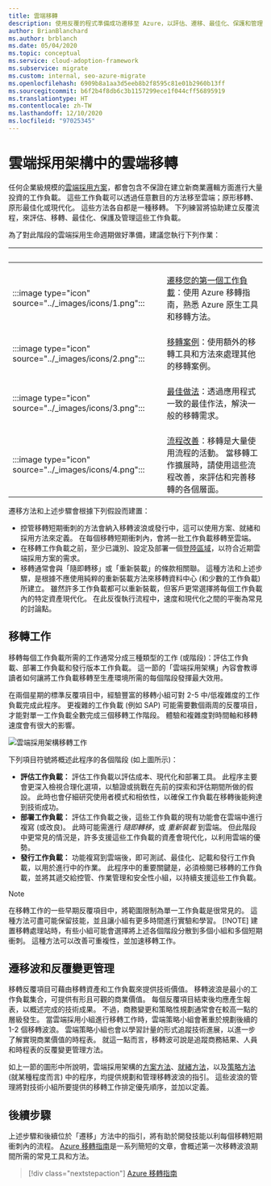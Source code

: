 ```yaml
---
title: 雲端移轉
description: 使用反覆的程式準備成功遷移至 Azure，以評估、遷移、最佳化、保護和管理工作負載。
author: BrianBlanchard
ms.author: brblanch
ms.date: 05/04/2020
ms.topic: conceptual
ms.service: cloud-adoption-framework
ms.subservice: migrate
ms.custom: internal, seo-azure-migrate
ms.openlocfilehash: 6909b8a1aa3d5eeb8b2f8595c81e01b2960b13ff
ms.sourcegitcommit: b6f2b4f8db6c3b1157299ece1f044cff56895919
ms.translationtype: HT
ms.contentlocale: zh-TW
ms.lasthandoff: 12/10/2020
ms.locfileid: "97025345"
---
```

# <a name="cloud-migration-in-the-cloud-adoption-framework"></a>雲端採用架構中的雲端移轉

任何企業級規模的[雲端採用方案](../plan/index.md)，都會包含不保證在建立新商業邏輯方面進行大量投資的工作負載。 這些工作負載可以透過任意數目的方法移至雲端；原形移轉、原形最佳化或現代化。 這些方法各自都是一種移轉。 下列練習將協助建立反覆流程，來評估、移轉、最佳化、保護及管理這些工作負載。

為了對此階段的雲端採用生命週期做好準備，建議您執行下列作業：

| <span title="圖示">&nbsp;</span> | <span title="描述">&nbsp;</span> |
|--|--|
| <br> :::image type="icon" source="../_images/icons/1.png"::: | <br> [遷移您的第一個工作負載](./azure-migration-guide/index.md)：使用 Azure 移轉指南，熟悉 Azure 原生工具和移轉方法。 |
| <br> :::image type="icon" source="../_images/icons/2.png"::: | <br> [移轉案例](./azure-best-practices/index.md)：使用額外的移轉工具和方法來處理其他的移轉案例。 |
| <br> :::image type="icon" source="../_images/icons/3.png"::: | <br> [最佳做法](./azure-best-practices/index.md)：透過應用程式一致的最佳作法，解決一般的移轉需求。 |
| <br> :::image type="icon" source="../_images/icons/4.png"::: | <br> [流程改善](./migration-considerations/index.md)：移轉是大量使用流程的活動。 當移轉工作擴展時，請使用這些流程改善，來評估和完善移轉的各個層面。 |

遷移方法和上述步驟會根據下列假設而建置：

<!-- docutune:casing "Plan, Ready, and Adopt methodologies" -->

- 控管移轉短期衝刺的方法會納入移轉波浪或發行中，這可以使用方案、就緒和採用方法來定義。 在每個移轉短期衝刺內，會將一批工作負載移轉至雲端。
- 在移轉工作負載之前，至少已識別、設定及部署一個[登陸區域](../ready/index.md)，以符合近期雲端採用方案的需求。
- 移轉通常會與「隨即轉移」或「重新裝載」的條款相關聯。 這種方法和上述步驟，是根據不應使用純粹的重新裝載方法來移轉資料中心 (和少數的工作負載) 所建立。 雖然許多工作負載都可以重新裝載，但客戶更常選擇將每個工作負載內的特定資產現代化。 在此反復執行流程中，速度和現代化之間的平衡為常見的討論點。

## <a name="migration-effort"></a>移轉工作

移轉每個工作負載所需的工作通常分成三種類型的工作 (或階段)：評估工作負載、部署工作負載和發行版本工作負載。 這一節的「雲端採用架構」內容會教導讀者如何讓將工作負載移轉至生產環境所需的每個階段發揮最大效用。

在兩個星期的標準反覆項目中，經驗豐富的移轉小組可對 2-5 中/低複雜度的工作負載完成此程序。 更複雜的工作負載 (例如 SAP) 可能需要數個兩周的反覆項目，才能對單一工作負載全數完成三個移轉工作階段。 體驗和複雜度對時間軸和移轉速度會有很大的影響。

![雲端採用架構移轉工作](../_images/migrate/methodology.png)

下列項目符號將概述此程序的各個階段 (如上圖所示)：

- **評估工作負載：** 評估工作負載以評估成本、現代化和部署工具。 此程序主要會更深入檢視合理化選項，以驗證或挑戰在先前的探索和評估期間所做的假設。 此時也會仔細研究使用者模式和相依性，以確保工作負載在移轉後能夠達到技術成功。
- **部署工作負載：** 評估工作負載之後，這些工作負載的現有功能會在雲端中進行複寫 (或改良)。 此時可能需進行 _隨即轉移_，或 _重新裝載_ 到雲端。 但此階段中更常見的情況是，許多支援這些工作負載的資產會現代化，以利用雲端的優勢。
- **發行工作負載：** 功能複寫到雲端後，即可測試、最佳化、記載和發行工作負載，以用於進行中的作業。 此程序中的重要關鍵是，必須檢閱已移轉的工作負載，並將其遞交給控管、作業管理和安全性小組，以持續支援這些工作負載。

> [!NOTE]
> 在移轉工作的一些早期反覆項目中，將範圍限制為單一工作負載是很常見的。 這種方法可盡可能保留技能，並且讓小組有更多時間進行實驗和學習。
> [!NOTE]
> 建置移轉處理站時，有些小組可能會選擇將上述各個階段分散到多個小組和多個短期衝刺。 這種方法可以改善可重複性，並加速移轉工作。

## <a name="migration-waves-and-iterative-change-management"></a>遷移波和反覆變更管理

移轉反覆項目可藉由移轉資產和工作負載來提供技術價值。 移轉波浪是最小的工作負載集合，可提供有形且可觀的商業價值。 每個反覆項目結束後均應產生報表，以概述完成的技術成果。 不過，商務變更和策略性規劃通常會在較高一點的層級發生。 當雲端採用小組進行移轉工作時，雲端策略小組會著重於規劃後續的 1-2 個移轉波浪。 雲端策略小組也會以學習計量的形式追蹤技術進展，以進一步了解實現商業價值的時程表。 就這一點而言，移轉波可說是追蹤商務結果、人員和時程表的反覆變更管理方法。

如上一節的圖形中所說明，雲端採用架構的[方案方法](../plan/index.md)、[就緒方法](../ready/index.md)，以及[策略方法](../strategy/index.md) (就某種程度而言) 中的程序，均提供規劃和管理移轉波浪的指引。 這些波浪的管理將對技術小組所要提供的移轉工作排定優先順序，並加以定義。

## <a name="next-steps"></a>後續步驟

上述步驟和後續位於「遷移」方法中的指引，將有助於開發技能以利每個移轉短期衝刺內的流程。 [Azure 移轉指南](./azure-migration-guide/index.md)是一系列簡短的文章，會概述第一次移轉波浪期間所需的常見工具和方法。

> [!div class="nextstepaction"]
> [Azure 移轉指南](./azure-migration-guide/index.md)
